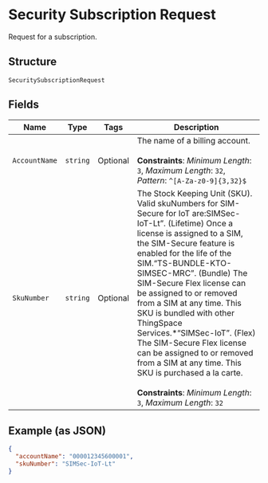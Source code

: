 
# Security Subscription Request

Request for a subscription.

## Structure

`SecuritySubscriptionRequest`

## Fields

| Name | Type | Tags | Description |
|  --- | --- | --- | --- |
| `AccountName` | `string` | Optional | The name of a billing account.<br><br>**Constraints**: *Minimum Length*: `3`, *Maximum Length*: `32`, *Pattern*: `^[A-Za-z0-9]{3,32}$` |
| `SkuNumber` | `string` | Optional | The Stock Keeping Unit (SKU). Valid skuNumbers for SIM-Secure for IoT are:SIMSec-IoT-Lt”. (Lifetime) Once a license is assigned to a SIM, the SIM-Secure feature is enabled for the life of the SIM.“TS-BUNDLE-KTO-SIMSEC-MRC”. (Bundle) The SIM-Secure Flex license can be assigned to or removed from a SIM at any time. This SKU is bundled with other ThingSpace Services.*“SIMSec-IoT”. (Flex) The SIM-Secure Flex license can be assigned to or removed from a SIM at any time. This SKU is purchased a la carte.<br><br>**Constraints**: *Minimum Length*: `3`, *Maximum Length*: `32` |

## Example (as JSON)

```json
{
  "accountName": "000012345600001",
  "skuNumber": "SIMSec-IoT-Lt"
}
```

